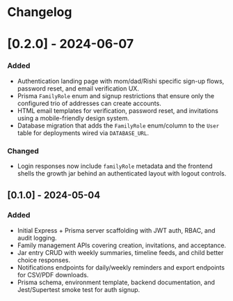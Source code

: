 # Changelog

# [0.2.0] - 2024-06-07
### Added
- Authentication landing page with mom/dad/Rishi specific sign-up flows, password reset, and email verification UX.
- Prisma `FamilyRole` enum and signup restrictions that ensure only the configured trio of addresses can create accounts.
- HTML email templates for verification, password reset, and invitations using a mobile-friendly design system.
- Database migration that adds the `FamilyRole` enum/column to the `User` table for deployments wired via `DATABASE_URL`.

### Changed
- Login responses now include `familyRole` metadata and the frontend shells the growth jar behind an authenticated layout with logout controls.

## [0.1.0] - 2024-05-04
### Added
- Initial Express + Prisma server scaffolding with JWT auth, RBAC, and audit logging.
- Family management APIs covering creation, invitations, and acceptance.
- Jar entry CRUD with weekly summaries, timeline feeds, and child better choice responses.
- Notifications endpoints for daily/weekly reminders and export endpoints for CSV/PDF downloads.
- Prisma schema, environment template, backend documentation, and Jest/Supertest smoke test for auth signup.

